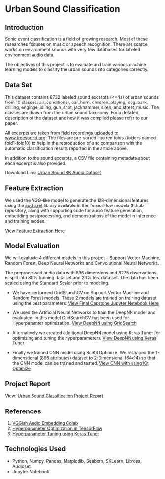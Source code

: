 # Urban Sound Classification


## Introduction

Sonic event classification is a field of growing research. Most of these researches focuses on music or speech recognition. There are scarce works on environment sounds with very few databases for labeled environment audio data.

The objectives of this project is to evaluate and train various machine learning models to classify the urban sounds into categories correctly. 

## Data Set

This dataset contains 8732 labeled sound excerpts (<=4s) of urban sounds from 10 classes: air_conditioner, car_horn, children_playing, dog_bark, drilling, enginge_idling, gun_shot, jackhammer, siren, and street_music. The classes are drawn from the urban sound taxonomy. For a detailed description of the dataset and how it was compiled please refer to our paper.

All excerpts are taken from field recordings uploaded to www.freesound.org. The files are pre-sorted into ten folds (folders named fold1-fold10) to help in the reproduction of and comparison with the automatic classification results reported in the article above.

In addition to the sound excerpts, a CSV file containing metadata about each excerpt is also provided.

Download Link: [Urban Sound 8K Audio Dataset](https://urbansounddataset.weebly.com/)

## Feature Extraction

We used the VGG-like model to generate the 128-dimensional features using the [audioset](https://github.com/tensorflow/models/tree/master/research/audioset/vggish) library available in the TensorFlow models Github repository, along with supporting code for audio feature generation, embedding postprocessing, and demonstrations of the model in inference and training modes.

[View Feature Extraction Here](https://github.com/rajinigurijala/Capstone4/blob/master/ExtractFeatures.ipynb)


## Model Evaluation

We will evaluate 4 different models in this project – Support Vector Machine, Random Forest, Deep Neural Networks and Convolutional Neural Networks. 

The preprocessed audio data with 896 dimensions and 8275 observations is split into 80% training data set and 20% test data set. The data has been scaled using the Standard Scaler prior to modeling.

- We have performed GridSearchCV on Support Vector Machine and Random Forest models. These 2 models are trained on training dataset using the best parameters.
[View Final Capstone Jupyter Notebook Here](https://github.com/rajinigurijala/FinalCapstone/blob/master/UrbanSound_Final_Capstone.ipynb)

- We used the Artificial Neural Networks to train the DeepNN model and evaluated. In this model GridSearchCV has been used for Hyperparamter optimization.
[View DeepNN using GridSearch](https://github.com/rajinigurijala/FinalCapstone/blob/master/UrbanSoundKeras_GridSearch.ipynb) 

- Alternatively we created additional DeepNN model using Keras Tuner for optimizing and tuning the hyperparameters.
[View DeepNN using Keras Tuner](https://github.com/rajinigurijala/FinalCapstone/blob/master/UrbanSoundKeras_Tuner.ipynb)

- Finally we trained CNN model using SciKit Optimize. We reshaped the 1-dimenstional (896 attributes) dataset to 2-Dimensional (64x14) so that the CNN model can be trained and tested.
[View CNN with using Kit Optimize](https://github.com/rajinigurijala/FinalCapstone/blob/master/UrbanSoundKeras_CNN.ipynb)

## Project Report

View: [Urban Sound Classification Project Report](https://github.com/rajinigurijala/FinalCapstone/blob/master/Audio%20Classification%20Project%20Report.pdf)

## References

1. [VGGish Audio Embedding Colab](https://colab.research.google.com/drive/1TbX92UL9sYWbdwdGE0rJ9owmezB-Rl1C#scrollTo=DaMrmOEvC7L4)
2. [Hyperparameter Optimization in TensorFlow](https://github.com/Hvass-Labs/TensorFlow-Tutorials/blob/master/19_Hyper-Parameters.ipynb)
3. [Hyperparameter Tuning using Keras Tuner](https://www.sicara.ai/blog/hyperparameter-tuning-keras-tuner)


## Technologies Used
- Python, Numpy, Pandas, Matplotlib, Seaborn, SKLearn, Librosa, Audioset
- Jupyter Notebook
